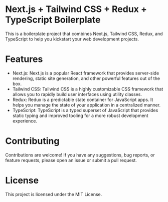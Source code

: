 # Next.js + Tailwind CSS + Redux + TypeScript Boilerplate

This is a boilerplate project that combines Next.js, Tailwind CSS, Redux, and TypeScript to help you kickstart your web development projects.

# Features

- Next.js: Next.js is a popular React framework that provides server-side rendering, static site generation, and other powerful features out of the box.
- Tailwind CSS: Tailwind CSS is a highly customizable CSS framework that allows you to rapidly build user interfaces using utility classes.
- Redux: Redux is a predictable state container for JavaScript apps. It helps you manage the state of your application in a centralized manner.
- TypeScript: TypeScript is a typed superset of JavaScript that provides static typing and improved tooling for a more robust development experience.

# Contributing

Contributions are welcome! If you have any suggestions, bug reports, or feature requests, please open an issue or submit a pull request.

# License

This project is licensed under the MIT License.